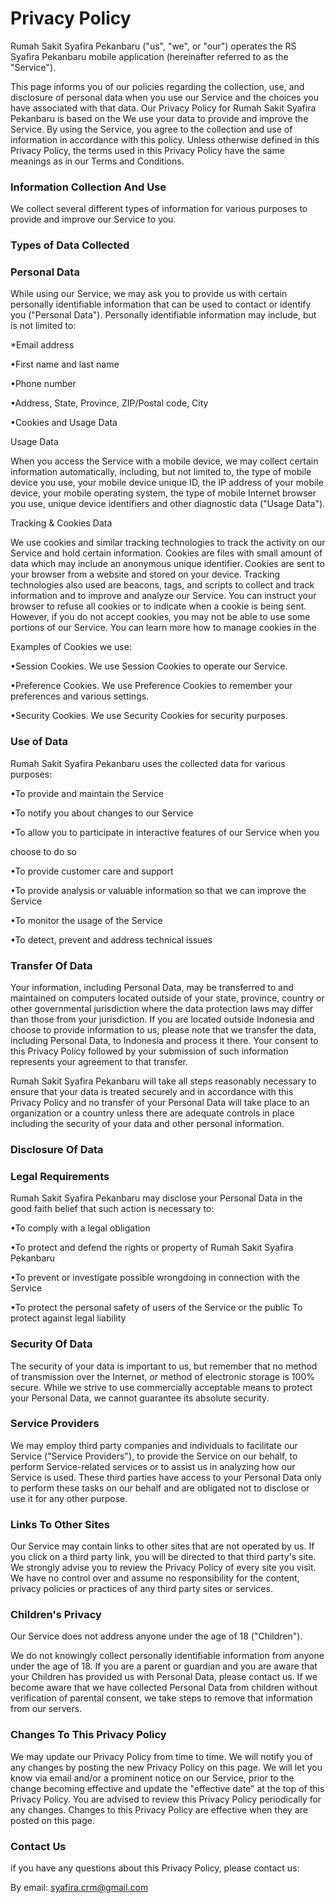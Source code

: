 # Privacy Policy  

Rumah Sakit Syafira Pekanbaru ("us", "we", or "our") operates the RS Syafira Pekanbaru mobile application (hereinafter referred to as the "Service"). 

This page informs you of our policies regarding the collection, use, and disclosure of personal data when you use our Service and the choices you have associated with that data. Our Privacy Policy for Rumah Sakit Syafira Pekanbaru is based on the We use your data to provide and improve the Service. By using the Service, you agree to the collection and use of information in accordance with this policy. Unless otherwise defined in this Privacy Policy, the terms used in this Privacy Policy have the same meanings as in our Terms and Conditions.

### Information Collection And Use

We collect several different types of information for various purposes to provide and improve our Service to you.

### Types of Data Collected
### Personal Data

While using our Service, we may ask you to provide us with certain personally identifiable information that can be used to contact or identify you ("Personal Data"). Personally identifiable information may include, but is not limited to:

*Email address

•First name and last name

•Phone number

•Address, State, Province, ZIP/Postal code, City

•Cookies and Usage Data

Usage Data

When you access the Service with a mobile device, we may collect certain information automatically, including, but not limited to, the type of mobile device you use, your mobile device unique ID, the IP address of your mobile device, your mobile operating system, the type of mobile Internet browser you use, unique device identifiers and other diagnostic data ("Usage Data").

Tracking & Cookies Data

We use cookies and similar tracking technologies to track the activity on our Service and hold certain information. Cookies are files with small amount of data which may include an anonymous unique identifier. Cookies are sent to your browser from a website and stored on your device. Tracking technologies also used are beacons, tags, and scripts to collect and track information and to improve and analyze our Service. You can instruct your browser to refuse all cookies or to indicate when a cookie is being sent. However, if you do not accept cookies, you may not be able to use some portions of our Service. You can learn more how to manage cookies in the

Examples of Cookies we use:

•Session Cookies. We use Session Cookies to operate our Service.

•Preference Cookies. We use Preference Cookies to remember your preferences and various settings.

•Security Cookies. We use Security Cookies for security purposes.

### Use of Data

Rumah Sakit Syafira Pekanbaru uses the collected data for various purposes:

•To provide and maintain the Service

•To notify you about changes to our Service

•To allow you to participate in interactive features of our Service when you

choose to do so

•To provide customer care and support

•To provide analysis or valuable information so that we can improve the Service

•To monitor the usage of the Service

•To detect, prevent and address technical issues

### Transfer Of Data

Your information, including Personal Data, may be transferred to and maintained on computers located outside of your state, province, country or other governmental jurisdiction where the data protection laws may differ than those from your jurisdiction. If you are located outside Indonesia and choose to provide information to us, please note that we transfer the data, including Personal Data, to Indonesia and process it there. Your consent to this Privacy Policy followed by your submission of such information represents your agreement to that transfer.

Rumah Sakit Syafira Pekanbaru will take all steps reasonably necessary to ensure that your data is treated securely and in accordance with this Privacy Policy and no transfer of your Personal Data will take place to an organization or a country unless there are adequate controls in place including the security of your data and other personal information.

### Disclosure Of Data

### Legal Requirements

Rumah Sakit Syafira Pekanbaru may disclose your Personal Data in the good faith belief that such action is necessary to:

•To comply with a legal obligation

•To protect and defend the rights or property of Rumah Sakit Syafira Pekanbaru

•To prevent or investigate possible wrongdoing in connection with the Service

•To protect the personal safety of users of the Service or the public To protect against legal liability

### Security Of Data

The security of your data is important to us, but remember that no method of transmission over the Internet, or method of electronic storage is 100% secure. While we strive to use commercially acceptable means to protect your Personal Data, we cannot guarantee its absolute security.

### Service Providers

We may employ third party companies and individuals to facilitate our Service ("Service Providers"), to provide the Service on our behalf, to perform Service-related services or to assist us in analyzing how our Service is used. These third parties have access to your Personal Data only to perform these tasks on our behalf and are obligated not to disclose or use it for any other purpose.

### Links To Other Sites

Our Service may contain links to other sites that are not operated by us. If you click on a third party link, you will be directed to that third party's site. We strongly advise you to review the Privacy Policy of every site you visit. We have no control over and assume no responsibility for the content, privacy policies or practices of any third party sites or services.

### Children's Privacy

Our Service does not address anyone under the age of 18 ("Children").

We do not knowingly collect personally identifiable information from anyone under the age of 18. If you are a parent or guardian and you are aware that your Children has provided us with Personal Data, please contact us. If we become aware that we have collected Personal Data from children without verification of parental consent, we take steps to remove that information from our servers.

### Changes To This Privacy Policy

We may update our Privacy Policy from time to time. We will notify you of any changes by posting the new Privacy Policy on this page. We will let you know via email and/or a prominent notice on our Service, prior to the change becoming effective and update the "effective date" at the top of this Privacy Policy. You are advised to review this Privacy Policy periodically for any changes. Changes to this Privacy Policy are effective when they are posted on this page.

### Contact Us

if you have any questions about this Privacy Policy, please contact us:

By email: syafira.crm@gmail.com
